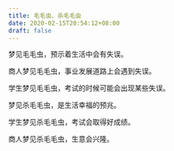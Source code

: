 ```yaml
---
title: 毛毛虫、杀毛毛虫
date: 2020-02-15T20:54:12+08:00
draft: false
---
```


梦见毛毛虫，预示着生活中会有失误。



商人梦见毛毛虫，事业发展道路上会遇到失误。



学生梦见毛毛虫，考试的时候可能会出现某些失误。



梦见杀毛毛虫，是生活幸福的预兆。



学生梦见杀毛毛虫，考试会取得好成绩。



商人梦见杀毛毛虫，生意会兴隆。

